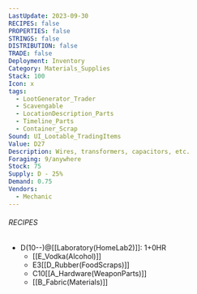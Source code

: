 ```yaml
---
LastUpdate: 2023-09-30
RECIPES: false
PROPERTIES: false
STRINGS: false
DISTRIBUTION: false
TRADE: false
Deployment: Inventory
Category: Materials_Supplies
Stack: 100
Icon: x
tags:
  - LootGenerator_Trader
  - Scavengable
  - LocationDescription_Parts
  - Timeline_Parts
  - Container_Scrap
Sound: UI_Lootable_TradingItems
Value: D27
Description: Wires, transformers, capacitors, etc.
Foraging: 9/anywhere
Stock: 75
Supply: D - 25%
Demand: 0.75
Vendors:
  - Mechanic
---
```


###### RECIPES
- D(10--)@[[Laboratory(HomeLab2)]]: 1+0HR
	- [[E_Vodka(Alcohol)]]
	- E3[[D_Rubber(FoodScraps)]]
	- C10[[A_Hardware(WeaponParts)]]
	- [[B_Fabric(Materials)]]